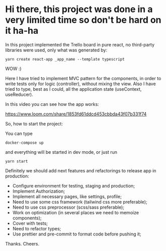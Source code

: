 # Hi there, this project was done in a very limited time so don't be hard on it ha-ha

In this project implemented the Trello board in pure react, no third-party libraries were used, only what was generated by:
```
yarn create react-app _app_name --template typescript
```
WOW :)

Here I have tried to implement MVC pattern for the components, in order to write tests only for logic (controller), without mixing the view. Also I have tried to type, best as I could, all the application state (useContext, useReducer).

In this video you can see how the app works: 

https://www.loom.com/share/1853fd61ddcd453cbbda43f07b331f74

So, how to start the project:

You can type 
```
docker-compose up
```
and everything will be started in dev mode,
or just run 
```
yarn start
```

Definitely we should add next features and refactorings to release app in production:

- Configure environment for testing, staging and production;
- Implement Authorization;
- Implement all necessary pages, like settings, profile;
- Need to use some css framework (tailwind css more preferable);
- Need to use css preprocessor (scss/sass preferable);
- Work on optimization (in several places we need to memoize components);
- Cover with tests;
- Need to refactor types;
- Use prettier and pre-commit to format code before pushing it;


Thanks. Cheers.